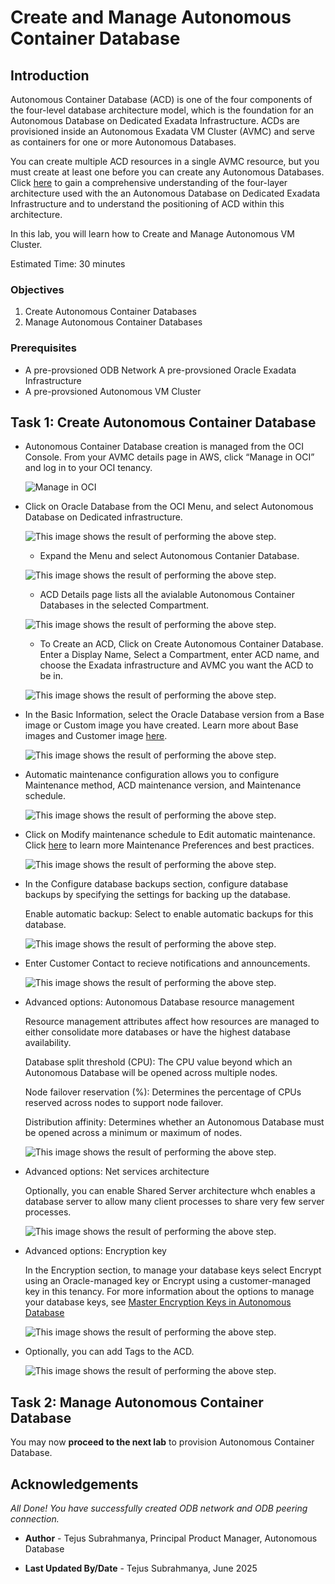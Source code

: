 # Create and Manage Autonomous Container Database

## Introduction
Autonomous Container Database (ACD) is one of the four components of the four-level database architecture model, which is the foundation for an Autonomous Database on Dedicated Exadata Infrastructure. ACDs are provisioned inside an Autonomous Exadata VM Cluster (AVMC) and serve as containers for one or more Autonomous Databases.

You can create multiple ACD resources in a single AVMC resource, but you must create at least one before you can create any Autonomous Databases. Click [here](https://docs.oracle.com/en/cloud/paas/autonomous-database/dedicated/adbaa/index.html#GUID-268B36E1-87D8-4649-A370-226E2AE3FC5C) to gain a comprehensive understanding of the four-layer architecture used with the an Autonomous Database on Dedicated Exadata Infrastructure and to understand the positioning of ACD within this architecture.

In this lab, you will learn how to Create and Manage Autonomous VM Cluster.

Estimated Time: 30 minutes


### Objectives

1. Create Autonomous Container Databases
2. Manage Autonomous Container Databases

### Prerequisites
- A pre-provsioned ODB Network
 A pre-provsioned Oracle Exadata Infrastructure
- A pre-provsioned Autonomous VM Cluster


## Task 1: Create Autonomous Container Database

- Autonomous Container Database creation is managed from the OCI Console. From your AVMC details page in AWS, click “Manage in OCI” and log in to your OCI tenancy.

  ![Manage in OCI](./images/manageinoci.png " ")

- Click on Oracle Database from the OCI Menu, and select Autonomous Database on Dedicated infrastructure.

  ![This image shows the result of performing the above step.](./images/adb.png " ")

  - Expand the Menu and select Autonomous Contanier Database.

  ![This image shows the result of performing the above step.](./images/acd.png " ")

  - ACD Details page lists all the avialable Autonomous Container Databases in the selected Compartment.

  ![This image shows the result of performing the above step.](./images/acdhome.png " ")

  - To Create an ACD, Click on Create Autonomous Container Database. Enter a Display Name, Select a Compartment, enter ACD name, and choose the Exadata infrastructure and AVMC you want the ACD to be in. 

  ![This image shows the result of performing the above step.](./images/createacd.png " ")

- In the Basic Information, select the Oracle Database version from a Base image or Custom image you have created. Learn more about Base images and Customer image [here](https://docs.oracle.com/en/cloud/paas/autonomous-database/dedicated/adbaz/).

  ![This image shows the result of performing the above step.](./images/basicinfo.png " ")


- Automatic maintenance configuration allows you to configure Maintenance method, ACD maintenance version, and Maintenance schedule.

  ![This image shows the result of performing the above step.](./images/maintenance.png " ")

- Click on Modify maintenance schedule to Edit automatic maintenance. Click [here](https://docs.oracle.com/en/cloud/paas/autonomous-database/dedicated/uzzru/index.html) to learn more Maintenance Preferences and best practices.

  ![This image shows the result of performing the above step.](./images/updatemaintenance.png " ")

- In the Configure database backups section, configure database backups by specifying the settings for backing up the database.

  Enable automatic backup: Select to enable automatic backups for this database.

  ![This image shows the result of performing the above step.](./images/backup.png " ")

- Enter Customer Contact to recieve notifications and announcements.

  ![This image shows the result of performing the above step.](./images/contacts.png " ")

- Advanced options: Autonomous Database resource management 
  
    Resource management attributes affect how resources are managed to either consolidate more databases or have the highest database availability.
    
    Database split threshold (CPU): The CPU value beyond which an Autonomous Database will be opened across multiple nodes.
    
    Node failover reservation (%): Determines the percentage of CPUs reserved across nodes to support node failover.
    
    Distribution affinity: Determines whether an Autonomous Database must be opened across a minimum or maximum of nodes.

  ![This image shows the result of performing the above step.](./images/resourcemanagement.png " ")

- Advanced options: Net services architecture

    Optionally, you can enable Shared Server architecture whch enables a database server to allow many client processes to share very few server processes. 

  ![This image shows the result of performing the above step.](./images/sharedserver.png " ")

- Advanced options: Encryption key

    In the Encryption section, to manage your database keys select Encrypt using an Oracle-managed key or Encrypt using a customer-managed key in this tenancy.  For more information about the options to manage your database keys, see [Master Encryption Keys in Autonomous Database](https://docs.oracle.com/en/cloud/paas/autonomous-database/dedicated/adbcz/index.html#articletitle)

  ![This image shows the result of performing the above step.](./images/keys.png " ")

- Optionally, you can add Tags to the ACD. 

  ![This image shows the result of performing the above step.](./images/tags.png " ")


## Task 2: Manage Autonomous Container Database


























You may now **proceed to the next lab** to provision Autonomous Container Database.

## Acknowledgements

*All Done! You have successfully created ODB network and ODB peering connection.*

- **Author** - Tejus Subrahmanya, Principal Product Manager, Autonomous Database 

- **Last Updated By/Date** - Tejus Subrahmanya, June 2025